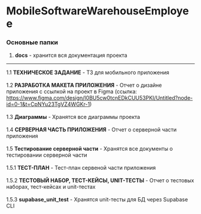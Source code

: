 # MobileSoftwareWarehouseEmployee
### Основные папки

1. **docs** - хранится вся документация проекта


-----


1.1 **ТЕХНИЧЕСКОЕ ЗАДАНИЕ** - ТЗ для мобильного приложения <br /> <br />
1.2 **РАЗРАБОТКА МАКЕТА ПРИЛОЖЕНИЯ** - Отчет о дизайне приложения с ссылкой на проект в Figma (ссылка: https://www.figma.com/design/I0BU5cw0tcnEDkCUU53PKI/Untitled?node-id=0-1&t=CpNYu23TgVZ4WGKr-1) <br /> <br />
1.3 **Диаграммы** - Хранятся все диаграммы проекта <br /> <br />
1.4 **СЕРВЕРНАЯ ЧАСТЬ ПРИЛОЖЕНИЯ** - Отчет о серверной части приложения <br /> <br />
1.5 **Тестирование серверной части** - Хранятся все документы о тестировании серверной части <br /> <br />
1.5.1 **ТЕСТ-ПЛАН** - Тест-план сервеной части приложения <br /> <br />
1.5.2 **ТЕСТОВЫЙ НАБОР, ТЕСТ-КЕЙСЫ, UNIT-ТЕСТЫ** - Отчет о тестовых наборах, тест-кейсах и unit-тестах<br /> <br />
1.5.3 **supabase_unit_test** - Хранятся unit-тесты для БД через Supabase CLI <br /> <br />